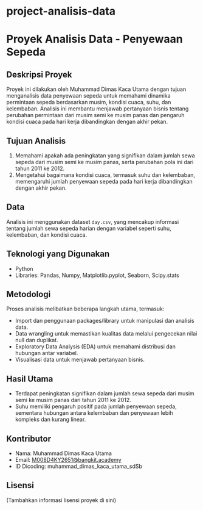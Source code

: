 # project-analisis-data

# Proyek Analisis Data - Penyewaan Sepeda

## Deskripsi Proyek
Proyek ini dilakukan oleh Muhammad Dimas Kaca Utama dengan tujuan menganalisis data penyewaan sepeda untuk memahami dinamika permintaan sepeda berdasarkan musim, kondisi cuaca, suhu, dan kelembaban. Analisis ini membantu menjawab pertanyaan bisnis tentang perubahan permintaan dari musim semi ke musim panas dan pengaruh kondisi cuaca pada hari kerja dibandingkan dengan akhir pekan.

## Tujuan Analisis
1. Memahami apakah ada peningkatan yang signifikan dalam jumlah sewa sepeda dari musim semi ke musim panas, serta perubahan pola ini dari tahun 2011 ke 2012.
2. Mengetahui bagaimana kondisi cuaca, termasuk suhu dan kelembaban, memengaruhi jumlah penyewaan sepeda pada hari kerja dibandingkan dengan akhir pekan.

## Data
Analisis ini menggunakan dataset `day.csv`, yang mencakup informasi tentang jumlah sewa sepeda harian dengan variabel seperti suhu, kelembaban, dan kondisi cuaca.

## Teknologi yang Digunakan
- Python
- Libraries: Pandas, Numpy, Matplotlib.pyplot, Seaborn, Scipy.stats

## Metodologi
Proses analisis melibatkan beberapa langkah utama, termasuk:
- Import dan penggunaan packages/library untuk manipulasi dan analisis data.
- Data wrangling untuk memastikan kualitas data melalui pengecekan nilai null dan duplikat.
- Exploratory Data Analysis (EDA) untuk memahami distribusi dan hubungan antar variabel.
- Visualisasi data untuk menjawab pertanyaan bisnis.

## Hasil Utama
- Terdapat peningkatan signifikan dalam jumlah sewa sepeda dari musim semi ke musim panas dari tahun 2011 ke 2012.
- Suhu memiliki pengaruh positif pada jumlah penyewaan sepeda, sementara hubungan antara kelembaban dan penyewaan lebih kompleks dan kurang linear.

## Kontributor
- Nama: Muhammad Dimas Kaca Utama
- Email: M008D4KY2651@bangkit.academy
- ID Dicoding: muhammad_dimas_kaca_utama_sdSb

## Lisensi
(Tambahkan informasi lisensi proyek di sini)
